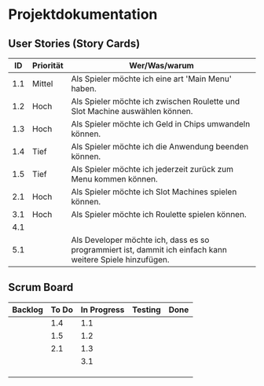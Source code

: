 # Projektdokumentation

## User Stories (Story Cards)

| ID | Priorität | Wer/Was/warum |
| ------- | ------- | ------- | 
|1.1|Mittel|Als Spieler möchte ich eine art 'Main Menu' haben.|
|1.2|Hoch|Als Spieler möchte ich zwischen Roulette und Slot Machine auswählen können.|
|1.3|Hoch|Als Spieler möchte ich Geld in Chips umwandeln können.|
|1.4|Tief|Als Spieler möchte ich die Anwendung beenden können.|
|1.5|Tief|Als Spieler möchte ich jederzeit zurück zum Menu kommen können.
|2.1|Hoch|Als Spieler möchte ich Slot Machines spielen können.|
|3.1|Hoch|Als Spieler möchte ich Roulette spielen können.|
|4.1|         |         |
|5.1|         |Als Developer möchte ich, dass es so programmiert ist, dammit ich einfach kann weitere Spiele hinzufügen.|

## Scrum Board

| Backlog | To Do | In Progress | Testing | Done |
| ------- | ----- | ----------- | ------- | ---- |
|         |1.4    |1.1          |         |      |
|         |1.5    |1.2          |         |      |
|         |2.1    |1.3          |         |      |
|         |       |3.1          |         |      |
|         |       |             |         |      |
|         |       |             |         |      |
|         |       |             |         |      |

